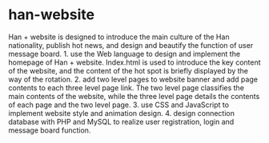 # han-website
Han + website is designed to introduce the main culture of the Han nationality, publish hot news, and design and beautify the function of user message board.  1. use the Web language to design and implement the homepage of Han + website. Index.html is used to introduce the key content of the website, and the content of the hot spot is briefly displayed by the way of the rotation.  2. add two level pages to website banner and add page contents to each three level page link. The two level page classifies the main contents of the website, while the three level page details the contents of each page and the two level page.  3. use CSS and JavaScript to implement website style and animation design.  4. design connection database with PHP and MySQL to realize user registration, login and message board function.
